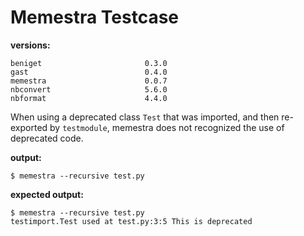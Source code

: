 # Memestra Testcase

**versions:**
```
beniget                       0.3.0
gast                          0.4.0
memestra                      0.0.7
nbconvert                     5.6.0
nbformat                      4.4.0
```

When using a deprecated class `Test` that was imported, and then re-exported by `testmodule`, memestra does not recognized the use of deprecated code.

**output:**
```
$ memestra --recursive test.py
```

**expected output:**
```
$ memestra --recursive test.py
testimport.Test used at test.py:3:5 This is deprecated
```